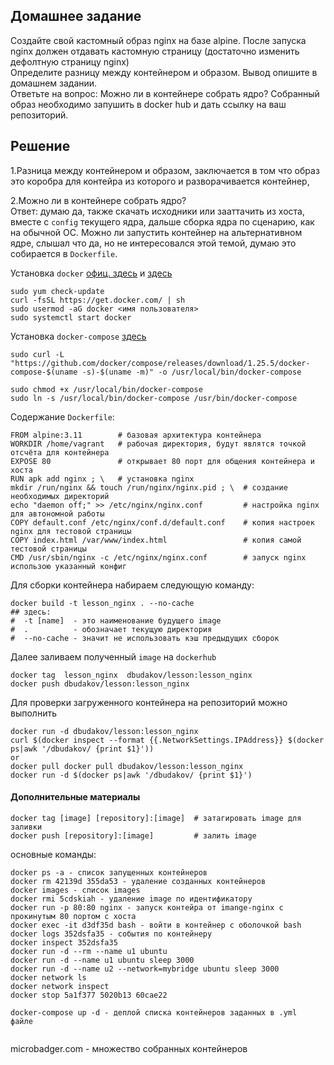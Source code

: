## Домашнее задание  
  
Создайте свой кастомный образ nginx на базе alpine. После запуска nginx должен отдавать кастомную страницу (достаточно изменить дефолтную страницу nginx)      
Определите разницу между контейнером и образом. Вывод опишите в домашнем задании.    
Ответьте на вопрос: Можно ли в контейнере собрать ядро?
Собранный образ необходимо запушить в docker hub и дать ссылку на ваш репозиторий.  

## Решение
1.Разница между контейнером и образом, заключается в том что образ это коробра для контейра из которого и разворачивается контейнер,  

2.Можно ли в контейнере собрать ядро?   
Ответ: думаю да, также скачать исходники или зааттачить из хоста, вместе с `config` текущего ядра, дальше сборка ядра по сценарию, как на обычной ОС. Можно ли запустить контейнер на альтернативном ядре, слышал что да, но не интересовался этой темой, думаю это собирается в `Dockerfile`. 

Установка `docker` [офиц. здесь](https://docs.docker.com/engine/install/centos/) и [здесь](https://1cloud.ru/help/linux/instruktsiya-docker-na-centos7)    
```
sudo yum check-update
curl -fsSL https://get.docker.com/ | sh
sudo usermod -aG docker <имя пользователя> 
sudo systemctl start docker
```
Установка `docker-compose` [здесь](https://docs.docker.com/compose/install/)    
```
sudo curl -L "https://github.com/docker/compose/releases/download/1.25.5/docker-compose-$(uname -s)-$(uname -m)" -o /usr/local/bin/docker-compose

sudo chmod +x /usr/local/bin/docker-compose
sudo ln -s /usr/local/bin/docker-compose /usr/bin/docker-compose
```

Cодержание `Dockerfile`:      
```
FROM alpine:3.11        # базовая архитектура контейнера
WORKDIR /home/vagrant   # рабочая директория, будут являтся точкой отсчёта для контейнера
EXPOSE 80               # открывает 80 порт для общения контейнера и хоста
RUN apk add nginx ; \   # установка nginx
mkdir /run/nginx && touch /run/nginx/nginx.pid ; \  # создание необходимых директорий
echo "daemon off;" >> /etc/nginx/nginx.conf         # настройка nginx для автономной работы
COPY default.conf /etc/nginx/conf.d/default.conf    # копия настроек nginx для тестовой страницы
COPY index.html /var/www/index.html                 # копия самой тестовой страницы
CMD /usr/sbin/nginx -c /etc/nginx/nginx.conf        # запуск nginx использою указанный конфиг

```


Для сборки контейнера набираем следующую команду:   
```
docker build -t lesson_nginx . --no-cache
## здесь:
#  -t [name]  - это наименование будущего image 
#  .          - обозначает текущую директория
#  --no-cache - значит не использовать кэш предыдущих сборок
```
Далее заливаем полученный `image` на `dockerhub`
```
docker tag  lesson_nginx  dbudakov/lesson:lesson_nginx
docker push dbudakov/lesson:lesson_nginx
```
 
Для проверки загруженного контейнера на репозиторий можно выполнить  
```
docker run -d dbudakov/lesson:lesson_nginx
curl $(docker inspect --format {{.NetworkSettings.IPAddress}} $(docker ps|awk '/dbudakov/ {print $1}'))
or
docker pull docker pull dbudakov/lesson:lesson_nginx
docker run -d $(docker ps|awk '/dbudakov/ {print $1}')
```
#### Дополнительные материалы    
```
docker tag [image] [repository]:[image]  # затагировать image для заливки  
docker push [repository]:[image]         # залить image 
```
основные команды:  
```
docker ps -a - список запущенных контейнеров
docker rm 42139d 355da53 - удаление созданных контейнеров
docker images - список images
docker rmi 5cdskiah - удаление image по идентификатору
docker run -p 80:80 nginx - запуск контейра от imange-nginx с прокинутым 80 портом с хоста
docker exec -it d3df35d bash - войти в контейнер с оболочкой bash
docker logs 352dsfa35 - события по контейнеру
docker inspect 352dsfa35
docker run -d --rm --name u1 ubuntu
docker run -d --name u1 ubuntu sleep 3000
docker run -d --name u2 --network=mybridge ubuntu sleep 3000
docker network ls
docker network inspect
docker stop 5a1f377 5020b13 60cae22

docker-compose up -d - деплой списка контейнеров заданных в .yml  файле
  
```

microbadger.com - множество собранных контейнеров
